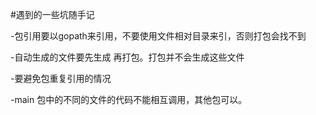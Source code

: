 #遇到的一些坑随手记

-包引用要以gopath来引用，不要使用文件相对目录来引，否则打包会找不到

-自动生成的文件要先生成 再打包。打包并不会生成这些文件

-要避免包重复引用的情况

-main 包中的不同的文件的代码不能相互调用，其他包可以。